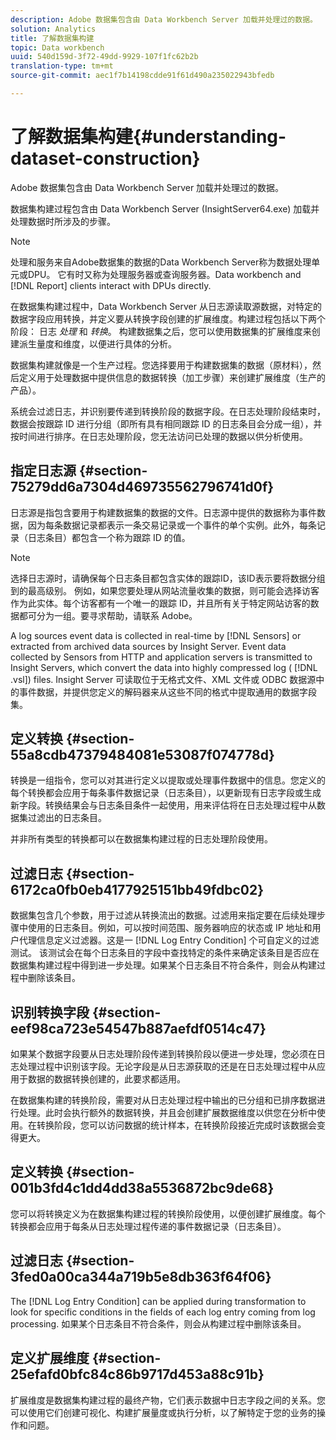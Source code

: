 ```yaml
---
description: Adobe 数据集包含由 Data Workbench Server 加载并处理过的数据。
solution: Analytics
title: 了解数据集构建
topic: Data workbench
uuid: 540d159d-3f72-49dd-9929-107f1fc62b2b
translation-type: tm+mt
source-git-commit: aec1f7b14198cdde91f61d490a235022943bfedb

---
```



# 了解数据集构建{#understanding-dataset-construction}

Adobe 数据集包含由 Data Workbench Server 加载并处理过的数据。

数据集构建过程包含由 Data Workbench Server (InsightServer64.exe) 加载并处理数据时所涉及的步骤。

>[!NOTE]
>
>处理和服务来自Adobe数据集的数据的Data Workbench Server称为数据处理单元或DPU。 它有时又称为处理服务器或查询服务器。Data workbench and [!DNL Report] clients interact with DPUs directly.

在数据集构建过程中，Data Workbench Server 从日志源读取源数据，对特定的数据字段应用转换，并定义要从转换字段创建的扩展维度。构建过程包括以下两个阶段： 日志 *处理* 和 *转换*。 构建数据集之后，您可以使用数据集的扩展维度来创建派生量度和维度，以便进行具体的分析。

数据集构建就像是一个生产过程。您选择要用于构建数据集的数据（原材料），然后定义用于处理数据中提供信息的数据转换（加工步骤）来创建扩展维度（生产的产品）。

<!--
c_log_proc.xml
-->

系统会过滤日志，并识别要传递到转换阶段的数据字段。在日志处理阶段结束时，数据会按跟踪 ID 进行分组（即所有具有相同跟踪 ID 的日志条目会分成一组），并按时间进行排序。在日志处理阶段，您无法访问已处理的数据以供分析使用。

## 指定日志源 {#section-75279dd6a7304d469735562796741d0f}

日志源是指包含要用于构建数据集的数据的文件。日志源中提供的数据称为事件数据，因为每条数据记录都表示一条交易记录或一个事件的单个实例。此外，每条记录（日志条目）都包含一个称为跟踪 ID 的值。

>[!NOTE]
>
>选择日志源时，请确保每个日志条目都包含实体的跟踪ID，该ID表示要将数据分组到的最高级别。 例如，如果您要处理从网站流量收集的数据，则可能会选择访客作为此实体。每个访客都有一个唯一的跟踪 ID，并且所有关于特定网站访客的数据都可分为一组。要寻求帮助，请联系 Adobe。

A log sources event data is collected in real-time by [!DNL Sensors] or extracted from archived data sources by Insight Server. Event data collected by Sensors from HTTP and application servers is transmitted to Insight Servers, which convert the data into highly compressed log ( [!DNL .vsl]) files. Insight Server 可读取位于无格式文件、XML 文件或 ODBC 数据源中的事件数据，并提供您定义的解码器来从这些不同的格式中提取通用的数据字段集。

## 定义转换 {#section-55a8cdb47379484081e53087f074778d}

转换是一组指令，您可以对其进行定义以提取或处理事件数据中的信息。您定义的每个转换都会应用于每条事件数据记录（日志条目），以更新现有日志字段或生成新字段。转换结果会与日志条目条件一起使用，用来评估将在日志处理过程中从数据集过滤出的日志条目。

并非所有类型的转换都可以在数据集构建过程的日志处理阶段使用。

## 过滤日志 {#section-6172ca0fb0eb4177925151bb49fdbc02}

数据集包含几个参数，用于过滤从转换流出的数据。过滤用来指定要在后续处理步骤中使用的日志条目。例如，可以按时间范围、服务器响应的状态或 IP 地址和用户代理信息定义过滤器。这是一 [!DNL Log Entry Condition] 个可自定义的过滤测试。 该测试会在每个日志条目的字段中查找特定的条件来确定该条目是否应在数据集构建过程中得到进一步处理。如果某个日志条目不符合条件，则会从构建过程中删除该条目。

## 识别转换字段 {#section-eef98ca723e54547b887aefdf0514c47}

如果某个数据字段要从日志处理阶段传递到转换阶段以便进一步处理，您必须在日志处理过程中识别该字段。无论字段是从日志源获取的还是在日志处理过程中从应用于数据的数据转换创建的，此要求都适用。

<!--
c_transformation.xml
-->

在数据集构建的转换阶段，需要对从日志处理过程中输出的已分组和已排序数据进行处理。此时会执行额外的数据转换，并且会创建扩展数据维度以供您在分析中使用。在转换阶段，您可以访问数据的统计样本，在转换阶段接近完成时该数据会变得更大。

## 定义转换 {#section-001b3fd4c1dd4dd38a5536872bc9de68}

您可以将转换定义为在数据集构建过程的转换阶段使用，以便创建扩展维度。每个转换都会应用于每条从日志处理过程传递的事件数据记录（日志条目）。

## 过滤日志 {#section-3fed0a00ca344a719b5e8db363f64f06}

The [!DNL Log Entry Condition] can be applied during transformation to look for specific conditions in the fields of each log entry coming from log processing. 如果某个日志条目不符合条件，则会从构建过程中删除该条目。

## 定义扩展维度 {#section-25efafd0bfc84c86b9717d453a88c91b}

扩展维度是数据集构建过程的最终产物，它们表示数据中日志字段之间的关系。您可以使用它们创建可视化、构建扩展量度或执行分析，以了解特定于您的业务的操作和问题。
